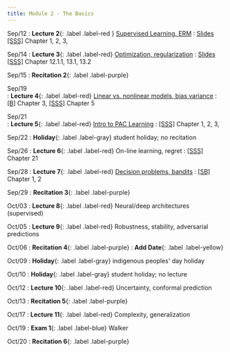 ```yaml
---
title: Module 2 - The Basics
---
```

Sep/12
: **Lecture 2**{: .label .label-red } [Supervised Learning, ERM](/supervised/classification_fundamentals/)
    : [Slides](/assets/slides/erm.pdf)<br>[[SSS]](http://www.cs.huji.ac.il/~shais/UnderstandingMachineLearning) Chapter 1, 2, 3,
   
Sep/14
: **Lecture 3**{: .label .label-red} [Optimization, regularization](/review)
    : [Slides](/assets/slides/optimization.pdf)<br>[[SSS]](http://www.cs.huji.ac.il/~shais/UnderstandingMachineLearning) Chapter 12.1.1, 13.1, 13.2

Sep/15
: **Recitation 2**{: .label .label-purple}
   <!-- : [Handout]() -->

Sep/19 	
: **Lecture 4**{: .label .label-red} [Linear vs. nonlinear models, bias variance](/supervised/explicit_regularization)
  : [[B]](http://incompleteideas.net/book/RLbook2020trimmed.pdf) Chapter 3, [[SSS]](http://www.cs.huji.ac.il/~shais/UnderstandingMachineLearning) Chapter 5

Sep/21 	
: **Lecture 5**{: .label .label-red} [Intro to PAC Learning](/supervised/learnability_and_vc)
  : [[SSS]](http://www.cs.huji.ac.il/~shais/UnderstandingMachineLearning) Chapter 1, 2, 3, 

Sep/22
: **Holiday**{: .label .label-gray} student holiday; no recitation

Sep/26
: **Lecture 6**{: .label .label-red} On-line learning, regret
    : [[SSS]](http://www.cs.huji.ac.il/~shais/UnderstandingMachineLearning) Chapter 21 

Sep/28
: **Lecture 7**{: .label .label-red} [Decision problems, bandits](/reinforcement/bandit)
    : [[SB]](http://incompleteideas.net/book/RLbook2020trimmed.pdf) Chapter 1, 2

Sep/29
: **Recitation 3**{: .label .label-purple}
    <!-- : [Handout]() -->

Oct/03
: **Lecture 8**{: .label .label-red} Neural/deep architectures (supervised)
    <!-- : [Slides](), [Notes]() -->

Oct/05
: **Lecture 9**{: .label .label-red} Robustness, stability, adversarial predictions
    <!-- : [Slides]() -->

Oct/06
: **Recitation 4**{: .label .label-purple}
    <!-- : [Handout]() -->
: **Add Date**{: .label .label-yellow}

Oct/09
: **Holiday**{: .label .label-gray} indigenous peoples' day holiday

Oct/10
: **Holiday**{: .label .label-gray} student holiday; no lecture

Oct/12
: **Lecture 10**{: .label .label-red} Uncertainty, conformal prediction
    <!-- : [Slides](), [Notes]() -->

Oct/13
: **Recitation 5**{: .label .label-purple}
    <!-- : [Handout]() -->

Oct/17
: **Lecture 11**{: .label .label-red} Complexity, generalization
    <!-- : [Slides](), [Notes]() -->

Oct/19
: **Exam 1**{: .label .label-blue} Walker

Oct/20
: **Recitation 6**{: .label .label-purple}
    <!-- : [Handout]() -->
